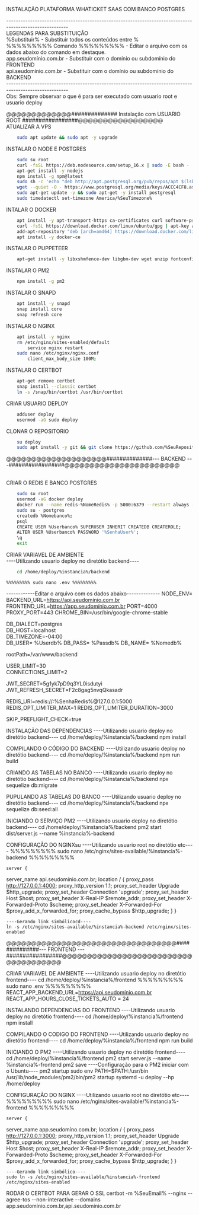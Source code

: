 INSTALAÇÃO PLATAFORMA WHATICKET SAAS COM BANCO POSTGRES

--------------------------------------------------------------------------------------------------------</br>
LEGENDAS PARA SUBSTITUIÇÃO</br>
%Substituir% - Substituir todos os conteúdos entre % </br>
%%%%%%%%% Comando %%%%%%%%% - Editar o arquivo com os dados abaixo do comando em destaque.</br>
app.seudomínio.com.br - Substituir com o domínio ou subdomínio do FRONTEND</br>
api.seudomínio.com.br - Substituir com o domínio ou subdomínio do BACKEND</br>
--------------------------------------------------------------------------------------------------------</br>
Obs: Sempre observar o que é para ser executado com usuario root e usuario deploy</br>

@@@@@@@@@@@@@############## Instalação com USUARIO ROOT #################@@@@@@@@@@@@@@@@@</br>
ATUALIZAR A VPS</br>
```bash
	sudo apt update && sudo apt -y upgrade
```
INSTALAR O NODE E POSTGRES</br>
```bash 
	sudo su root
	curl -fsSL https://deb.nodesource.com/setup_16.x | sudo -E bash -
	apt-get install -y nodejs
	npm install -g npm@latest
	sudo sh -c 'echo "deb http://apt.postgresql.org/pub/repos/apt $(lsb_release -cs)-pgdg main" > /etc/apt/sources.list.d/pgdg.list'
	wget --quiet -O - https://www.postgresql.org/media/keys/ACCC4CF8.asc | sudo apt-key add -
	sudo apt-get update -y && sudo apt-get -y install postgresql
	sudo timedatectl set-timezone America/%SeuTimezone%
```
	
INTALAR O DOCKER</br>
```bash	
	apt install -y apt-transport-https ca-certificates curl software-properties-common
	curl -fsSL https://download.docker.com/linux/ubuntu/gpg | apt-key add -
	add-apt-repository "deb [arch=amd64] https://download.docker.com/linux/ubuntu bionic stable"
	apt install -y docker-ce
```

INSTALAR O PUPPETEER</br>
```bash	
	apt-get install -y libxshmfence-dev libgbm-dev wget unzip fontconfig locales gconf-service libasound2   libatk1.0-0 libc6 libcairo2 libcups2 libdbus-1-3  	 libexpat1 libfontconfig1 libgcc1 libgconf-2-4 libgdk-pixbuf2.0-0 libglib2.0-0 libgtk-3-0 libnspr4 libpango-1.0-0 libpangocairo-1.0-0 libstdc++6        libx11-6 	libx11-xcb1 libxcb1 libxcomposite1 libxcursor1 libxdamage1 libxext6 libxfixes3 libxi6 libxrandr2 libxrender1 libxss1 libxtst6 ca-certificates  fonts-liberation 	libappindicator1 libnss3 lsb-release xdg-utils
```
	
INSTALAR O PM2</br>
```bash
	npm install -g pm2
```

INSTALAR O SNAPD</br>
```bash
	apt install -y snapd
	snap install core
	snap refresh core
```

INSTALAR O NGINX</br>
```bash
	apt install -y nginx
	rm /etc/nginx/sites-enabled/default
		service nginx restart
	sudo nano /etc/nginx/nginx.conf
		client_max_body_size 100M;
```

INSTALAR O CERTBOT</br>
```bash
	apt-get remove certbot
	snap install --classic certbot
	ln -s /snap/bin/certbot /usr/bin/certbot
```	
	
CRIAR USUARIO DEPLOY</br>
```bash
	adduser deploy
	usermod -aG sudo deploy
```

CLONAR O REPOSITORIO</br>
```bash
	su deploy
	sudo apt install -y git && git clone https://github.com/%SeuRepositório%.git  /home/deploy/%instancia%
```
	
@@@@@@@@@@@@@@@@@@@@##############--- BACKEND ---#################@@@@@@@@@@@@@@@@@@@@@@@</br></br>

CRIAR O REDIS E BANCO POSTGRES</br>
```bash	
	sudo su root
	usermod -aG docker deploy
	docker run --name redis-%NomeRedis% -p 5000:6379 --restart always --detach redis redis-server --requirepass %SenhaRedis%
	sudo su - postgres
	createdb %Nomebanco%;
	psql
	CREATE USER %Userbanco% SUPERUSER INHERIT CREATEDB CREATEROLE;
	ALTER USER %Userbanco% PASSWORD '%SenhaUser%';
	\q
	exit
```	
	
CRIAR VARIAVEL DE AMBIENTE</br>
	----Utilizando usuario deploy no diretótio backend----</br>
```bash	
	cd /home/deploy/%instancia%/backend
```
	%%%%%%%%% sudo nano .env %%%%%%%%%
------------Editar o arquivo com os dados abaixo--------------
NODE_ENV=  
BACKEND_URL=https://api.seudomínio.com.br
FRONTEND_URL=https://app.seudomínio.com.br
PORT=4000  
PROXY_PORT=443
CHROME_BIN=/usr/bin/google-chrome-stable

DB_DIALECT=postgres  
DB_HOST=localhost  
DB_TIMEZONE=-04:00  
DB_USER= %Userdb% 
DB_PASS= %Passdb%
DB_NAME= %Nomedb%

rootPath=/var/www/backend

USER_LIMIT=30  
CONNECTIONS_LIMIT=2

JWT_SECRET=5g1yk7pD9q3YL0isdutyi
JWT_REFRESH_SECRET=F2c8gag5nvqQkasadr

REDIS_URI=redis://:%SenhaRedis%@127.0.0.1:5000
REDIS_OPT_LIMITER_MAX=1
REDIS_OPT_LIMITER_DURATION=3000


SKIP_PREFLIGHT_CHECK=true

	
INSTALAÇÃO DAS DEPENDENCIAS
	----Utilizando usuario deploy no diretótio backend----
	cd /home/deploy/%instancia%/backend
	npm install
	
COMPILANDO O CÓDIGO DO BACKEND
	----Utilizando usuario deploy no diretótio backend----
	cd /home/deploy/%instancia%/backend
	npm run build
	
CRIANDO AS TABELAS NO BANCO
	----Utilizando usuario deploy no diretótio backend----
	cd /home/deploy/%instancia%/backend
	npx sequelize db:migrate

PUPULANDO AS TABELAS DO BANCO
	----Utilizando usuario deploy no diretótio backend----
	cd /home/deploy/%instancia%/backend
	npx sequelize db:seed:all
	
INICIANDO O SERVIÇO PM2
	----Utilizando usuario deploy no diretótio backend----
	cd /home/deploy/%instancia%/backend
	pm2 start dist/server.js --name %instancia%-backend

CONFIGURAÇÃO DO NGINXsu
	----Utilizando usuario root no diretótio etc----
	%%%%%%%%%    sudo nano /etc/nginx/sites-available/%instancia%-backend    %%%%%%%%% 
	
	server {
  server_name api.seudomínio.com.br;
  location / {
    proxy_pass http://127.0.0.1:4000;
    proxy_http_version 1.1;
    proxy_set_header Upgrade \$http_upgrade;
    proxy_set_header Connection 'upgrade';
    proxy_set_header Host \$host;
    proxy_set_header X-Real-IP \$remote_addr;
    proxy_set_header X-Forwarded-Proto \$scheme;
    proxy_set_header X-Forwarded-For \$proxy_add_x_forwarded_for;
    proxy_cache_bypass \$http_upgrade;
  }
}

	----Gerando link simbólicocd----
	ln -s /etc/nginx/sites-available/%instancia%-backend /etc/nginx/sites-enabled
	
@@@@@@@@@@@@@@@@@@@@@@@@@@@@@@@@@@##############--- FRONTEND ---#################@@@@@@@@@@@@@@@@@@@@@@@@@@@@@@@@@@@@@

CRIAR VARIAVEL DE AMBIENTE
	----Utilizando usuario deploy no diretótio frontend----
	cd /home/deploy/%instancia%/frontend
	%%%%%%%%% sudo nano .env %%%%%%%%%
		REACT_APP_BACKEND_URL=https://api.seudomínio.com.br
		REACT_APP_HOURS_CLOSE_TICKETS_AUTO = 24

INSTALANDO DEPENDENCIAS DO FRONTEND
	----Utilizando usuario deploy no diretótio frontend----
	cd /home/deploy/%instancia%/frontend
	npm install
	
COMPILANDO O CODIGO DO FRONTEND
	----Utilizando usuario deploy no diretótio frontend----
	cd /home/deploy/%instancia%/frontend
	npm run build
	
INICIANDO O PM2
	----Utilizando usuario deploy no diretótio frontend----
	cd /home/deploy/%instancia%/frontend
	pm2 start server.js --name %instancia%-frontend
	pm2 save
	----Configuração para o PM2 iniciar com o Ubuntu----
	pm2 startup
	sudo env PATH=$PATH:/usr/bin /usr/lib/node_modules/pm2/bin/pm2 startup systemd -u deploy --hp /home/deploy
	
CONFIGURAÇÃO DO NGINX
	----Utilizando usuario root no diretótio etc----
	%%%%%%%%%    sudo nano /etc/nginx/sites-available/%instancia%-frontend    %%%%%%%%%
	
	server {
  server_name app.seudomíno.com.br;
  location / {
    proxy_pass http://127.0.0.1:3000;
    proxy_http_version 1.1;
    proxy_set_header Upgrade \$http_upgrade;
    proxy_set_header Connection 'upgrade';
    proxy_set_header Host \$host;
    proxy_set_header X-Real-IP \$remote_addr;
    proxy_set_header X-Forwarded-Proto \$scheme;
    proxy_set_header X-Forwarded-For \$proxy_add_x_forwarded_for;
    proxy_cache_bypass \$http_upgrade;
  }
}
	
	----Gerando link simbólico----
	sudo ln -s /etc/nginx/sites-available/%instancia%-frontend /etc/nginx/sites-enabled
	
RODAR O CERTBOT PARA GERAR O SSL
	certbot -m %SeuEmail% --nginx --agree-tos --non-interactive --domains app.seudomínio.com.br,api.seudomínio.com.br
